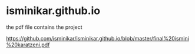 # isminikar.github.io

the pdf file contains the project 


https://github.com/isminikar/isminikar.github.io/blob/master/final%20ismini%20karatzeni.pdf 
